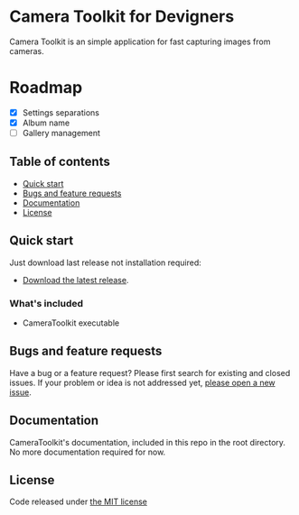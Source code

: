 # Camera Toolkit for Devigners

Camera Toolkit is an simple application for fast capturing images from cameras.

# Roadmap
- [x] Settings separations
- [x] Album name
- [ ] Gallery management

## Table of contents

* [Quick start](#quick-start)
* [Bugs and feature requests](#bugs-and-feature-requests)
* [Documentation](#documentation)
* [License](#license)

## Quick start

Just download last release not installation required:

* [Download the latest release](https://github.com/ennerperez/camera-toolkit/releases/).

### What's included

- CameraToolkit executable

## Bugs and feature requests

Have a bug or a feature request? Please first search for existing and closed issues. If your problem or idea is not addressed yet, [please open a new issue](https://github.com/ennerperez/camera-toolkit/issues/new).

## Documentation

CameraToolkit's documentation, included in this repo in the root directory. No more documentation required for now.

## License

Code released under [the MIT license](https://github.com/ennerperez/camera-toolkit/blob/master/LICENSE)